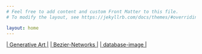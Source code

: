 ```yaml
---
# Feel free to add content and custom Front Matter to this file.
# To modify the layout, see https://jekyllrb.com/docs/themes/#overriding-theme-defaults

layout: home
---
```


<div class="navbar"> 
	<a href="https://github.com/OpenJ92/generative-art">| Generative Art |</a>
	<a href="https://github.com/OpenJ92/Bezier-Networks">| Bezier-Networks |</a>
	<a href="https://github.com/OpenJ92/database_image">| database-image |</a>
</div>
